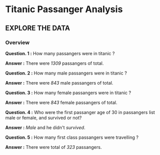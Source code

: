 # Titanic Passanger Analysis
## EXPLORE THE DATA
### Overview
**Question. 1 :** How many passangers were in titanic ?

**Answer :** There were *1309* passangers of total.


**Question. 2 :** How many male passangers were in titanic ?

**Answer :** There were *843* male passangers of total.


**Question. 3 :** How many female passangers were in titanic ?

**Answer :** There were *843* female passangers of total.


**Question. 4 :** Who were the first passanger age of 30 in passangers list male or female, and survived or not?

**Answer :** *Male* and he didn't *survived*.


**Question. 5 :** How many first class passangers were travelling ?

**Answer :** There were total of *323* passangers.


<!-- # Titanic Passangers Predictions -->

<!-- Ref: DataFrames -->